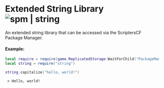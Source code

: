 # Extended String Library ![spm | string](https://img.shields.io/badge/spm-string-blue)
An extended string library that can be accessed via the ScriptersCF Package Manager.

#### Example:
```lua
local require = require(game.ReplicatedStorage:WaitForChild("PackageManager").Load)
local string = require("string")

string.capitalize("hello, world!")
```

` > Hello, world!`
